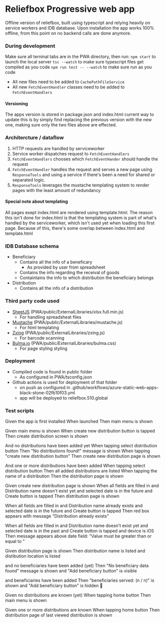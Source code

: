 # Reliefbox Progressive web app
Offline version of reliefbox, built using typescript and relying heavily on service workers and IDB database. Upon installation the app works 100% offline, from this point on no backend calls are done anymore.

### During development

Make sure all terninal tabs are in the PWA directory, then run:
`npm start` to launch the local server
`tsc --watch` to make sure typescript files get compiled as you code
`npm run test -- --watch` to make sure run as you code

* All new files need to be added to `CachePathFileService`
* All new `FetchEventHandler` classes need to be added to `FetchEventHandlers`

#### Versioning
The apps version is stored in package.json and index.html current way to update this is by simply find replacing the previous version with the new one, making sure only the two files above are effected.

### Architercture / dataflow

1. HTTP requests are handled by serviceworker
2. Service worker dispatches request to `FetchEventHandlers`
3. `FetchEventHandlers` chooses which `FetchEventHander` should handle the request
4. `FetchEventHandler` handles the request and serves a new page using `ResponseTools` and using a service if there's been a need for shared or separated logic.
5. `ResponseTools` leverages the mustache templating system to render pages with the least amount of redundancy

#### Special note about templating
All pages exept index.html are rendered using template.html. The reason this isn't done for index.html is that the templating system is part of what's handled by the serviceworker, which isn't used yet when loading this first page. Because of this, there's some overlap between index.html and template.html

### IDB Database schema

* Beneficiary
    * Contains all the info of a beneficary
      * As provided by user from spreadsheet
    * Contains the info regarding the receival of goods
    * Containtains the info to which distribution the beneficiary belongs
* Distribution
    * Contains all the info of a distribution

### Third party code used
* [SheetJS](https://sheetjs.com) (PWA/public/ExternalLibraries/xlsx.full.min.js)
  * For handling spreadsheat files
* [Mustache](https://github.com/janl/mustache.js/) (PWA/public/ExternalLibraries/mustache.js)
    * For html templating
* [Zxing](https://github.com/zxing-js/library) (PWA/public/ExternalLibraries/zxing.js)
  * For barcode scanning
* [Bulma.io](https://bulma.io) (PWA/public/ExternalLibraries/bulma.css)
  * For page styling styling

### Deployment
* Compiled code is found in public folder
  * As configured in PWA/tsconfig.json
* Github actions is used for deployment of that folder
  * on push as configured in .github/workflows/azure-static-web-apps-black-stone-02fb10f03.yml
  * app will be deployed to reliefbox.510.global


### Test scripts

Given the app is first installed
  When launched
    Then main menu is shown

Given main menu is shown
  When create new distribution button is tapped
    Then create distribution screen is shown
  
  And no distributions have been added yet
    When tapping select distribution button
      Then "No distributions found!" message is shown
        When tapping "create new distribution button"
          Then create new distribution page is shown
  
  And one or more distributions have been added
    When tapping select distribution button
      Then all added distributions are listed
        When tapping the name of a distribution
          Then the distribution page is shown

Given create new distribution page is shown
  When all fields are filled in
  and Distribution name doesn't exist yet
  and selected date is in the future
  and Create button is tapped
    Then distribution page is shown

  When all fields are filled in
  and Distribution name already exists
  and selected date is in the future
  and Create button is tapped
    Then red box appears with message "Distribution <name> already exists"

  When all fields are filled in
  and Distribution name doesn't exist yet
  and selected date is in the past
  and Create button is tapped
  and device is iOS
    Then message appears above date field: "Value must be greater than or equal to <current date>"

Given distribution page is shown
  Then distribution name is listed
  and distibution location is listed

  and no beneficiaries have been added (yet)
    Then "No beneficiary data found" message is shown
    and "Add beneficiary button" is visible

  and beneficiaries have been added
    Then "beneficiaries served: (n / n)" is shown
    and "Add beneficiary button" is hidden 🐞

Given no distributions are known (yet)
  When tapping home button
    Then main menu is shown

Given one or more distributions are known
  When tapping home button
    Then distribution page of last viewed distribution is shown
    

